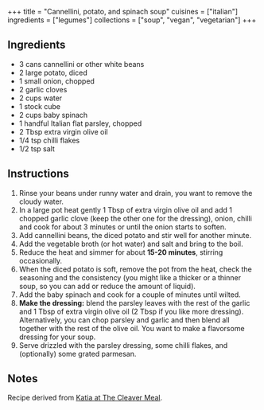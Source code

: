 +++
title = "Cannellini, potato, and spinach soup"
cuisines = ["italian"]
ingredients = ["legumes"]
collections = ["soup", "vegan", "vegetarian"]
+++


## Ingredients

- 3 cans cannellini or other white beans
- 2 large potato, diced
- 1 small onion, chopped
- 2 garlic cloves
- 2 cups water
- 1 stock cube
- 2 cups baby spinach
- 1 handful Italian flat parsley, chopped
- 2 Tbsp extra virgin olive oil
- 1/4 tsp chilli flakes
- 1/2 tsp salt

## Instructions

1. Rinse your beans under runny water and drain, you want to remove the cloudy water.
2. In a large pot heat gently 1 Tbsp of extra virgin olive oil and add 1 chopped garlic clove (keep the other one for the dressing), onion, chilli and cook for about 3 minutes or until the onion starts to soften.
3. Add cannellini beans, the diced potato and stir well for another minute.
4. Add the vegetable broth (or hot water) and salt and bring to the boil.
5. Reduce the heat and simmer for about **15-20 minutes**, stirring occasionally.
6. When the diced potato is soft, remove the pot from the heat, check the seasoning and the consistency (you might like a thicker or a thinner soup, so you can add or reduce the amount of liquid).
7. Add the baby spinach and cook for a couple of minutes until wilted.
8. **Make the dressing:** blend the parsley leaves with the rest of the garlic and 1 Tbsp of extra virgin olive oil (2 Tbsp if you like more dressing). Alternatively, you can chop parsley and garlic and then blend all together with the rest of the olive oil. You want to make a flavorsome dressing for your soup.
9. Serve drizzled with the parsley dressing, some chilli flakes, and (optionally) some grated parmesan.

## Notes

Recipe derived from [Katia at The Cleaver Meal](https://theclevermeal.com/italian-white-bean-soup/).
